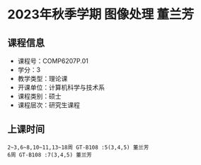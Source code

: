 # 2023年秋季学期 图像处理 董兰芳






## 课程信息

- 课程号：COMP6207P.01
- 学分：3
- 教学类型：理论课
- 开课单位：计算机科学与技术系
- 课程类别：硕士
- 课程层次：研究生课程

## 上课时间

```
2~3,6~8,10~11,13~18周 GT-B108 :5(3,4,5) 董兰芳
6周 GT-B108 :7(3,4,5) 董兰芳
```

